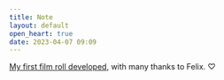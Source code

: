 ```yaml
---
title: Note
layout: default
open_heart: true
date: 2023-04-07 09:09
---
```


[My first film roll developed](https://muan.co/pages/film-roll-01), with many thanks to Felix. ♡ 

